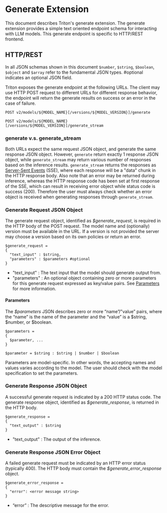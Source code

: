 <!--
# Copyright (c) 2023, NVIDIA CORPORATION & AFFILIATES. All rights reserved.
#
# Redistribution and use in source and binary forms, with or without
# modification, are permitted provided that the following conditions
# are met:
#  * Redistributions of source code must retain the above copyright
#    notice, this list of conditions and the following disclaimer.
#  * Redistributions in binary form must reproduce the above copyright
#    notice, this list of conditions and the following disclaimer in the
#    documentation and/or other materials provided with the distribution.
#  * Neither the name of NVIDIA CORPORATION nor the names of its
#    contributors may be used to endorse or promote products derived
#    from this software without specific prior written permission.
#
# THIS SOFTWARE IS PROVIDED BY THE COPYRIGHT HOLDERS ``AS IS'' AND ANY
# EXPRESS OR IMPLIED WARRANTIES, INCLUDING, BUT NOT LIMITED TO, THE
# IMPLIED WARRANTIES OF MERCHANTABILITY AND FITNESS FOR A PARTICULAR
# PURPOSE ARE DISCLAIMED.  IN NO EVENT SHALL THE COPYRIGHT OWNER OR
# CONTRIBUTORS BE LIABLE FOR ANY DIRECT, INDIRECT, INCIDENTAL, SPECIAL,
# EXEMPLARY, OR CONSEQUENTIAL DAMAGES (INCLUDING, BUT NOT LIMITED TO,
# PROCUREMENT OF SUBSTITUTE GOODS OR SERVICES; LOSS OF USE, DATA, OR
# PROFITS; OR BUSINESS INTERRUPTION) HOWEVER CAUSED AND ON ANY THEORY
# OF LIABILITY, WHETHER IN CONTRACT, STRICT LIABILITY, OR TORT
# (INCLUDING NEGLIGENCE OR OTHERWISE) ARISING IN ANY WAY OUT OF THE USE
# OF THIS SOFTWARE, EVEN IF ADVISED OF THE POSSIBILITY OF SUCH DAMAGE.
-->

# Generate Extension

This document describes Triton's generate extension. The generate
extension provides a simple text oriented endpoint schema for interacting
with LLM models. This generate endpoint is specific to HTTP/REST frontend.

## HTTP/REST

In all JSON schemas shown in this document `$number`, `$string`, `$boolean`,
`$object` and `$array` refer to the fundamental JSON types. #optional
indicates an optional JSON field.

Triton exposes the generate endpoint at the following URLs. The client may use
HTTP POST request to different URLs for different response behavior, the
endpoint will return the generate results on success or an error in the case of
failure.

```
POST v2/models/${MODEL_NAME}[/versions/${MODEL_VERSION}]/generate

POST v2/models/${MODEL_NAME}[/versions/${MODEL_VERSION}]/generate_stream
```

### generate v.s. generate_stream

Both URLs expect the same request JSON object, and generate the same response
JSON object. However, `generate` return exactly 1 response JSON object, while
`generate_stream` may return various number of responses based on the inference
results. `generate_stream` returns the responses as
[Server-Sent Events](https://html.spec.whatwg.org/multipage/server-sent-events.html#server-sent-events)
(SSE), where each response will be a "data" chunk in the HTTP response body.
Also note that an error may be returned during inference, whereas the HTTP
response code has been set at first response of the SSE, which can result in
receiving error object while status code is success (200). Therefore the user
must always check whether an error object is received when generating responses
through `generate_stream`.

### Generate Request JSON Object

The generate request object, identified as *$generate_request*, is
required in the HTTP body of the POST request. The model name and
(optionally) version must be available in the URL. If a version is not
provided the server may choose a version based on its own policies or
return an error.

    $generate_request =
    {
      "text_input" : $string,
      "parameters" : $parameters #optional
    }

* "text_input" : The text input that the model should generate output from.
* "parameters" : An optional object containing zero or more parameters for this
  generate request expressed as key/value pairs. See
  [Parameters](#parameters) for more information.

#### Parameters

The *$parameters* JSON describes zero or more “name”/”value” pairs,
where the “name” is the name of the parameter and the “value” is a
$string, $number, or $boolean.

    $parameters =
    {
      $parameter, ...
    }

    $parameter = $string : $string | $number | $boolean

Parameters are model-specific. In other words, the accepting names and values
varies according to the model. The user should check with the model
specification to set the parameters.

### Generate Response JSON Object

A successful generate request is indicated by a 200 HTTP status code.
The generate response object, identified as *$generate_response*, is returned in
the HTTP body.

    $generate_response =
    {
      "text_output" : $string
    }

* "text_output" : The output of the inference.

### Generate Response JSON Error Object

A failed generate request must be indicated by an HTTP error status
(typically 400). The HTTP body must contain the
*$generate_error_response* object.

    $generate_error_response =
    {
      "error": <error message string>
    }

* “error” : The descriptive message for the error.